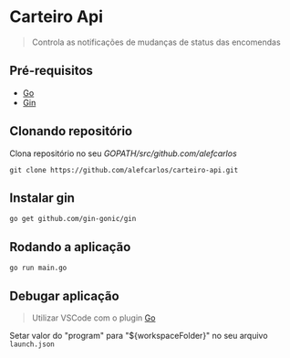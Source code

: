 # Carteiro Api

> Controla as notificações de mudanças de status das encomendas

## Pré-requisitos

* [Go](https://golang.org/)
* [Gin](https://github.com/gin-gonic/gin)

## Clonando repositório

Clona repositório no seu *$GOPATH$/src/github.com/alefcarlos*

`git clone https://github.com/alefcarlos/carteiro-api.git`

## Instalar gin

`go get github.com/gin-gonic/gin`

## Rodando a aplicação

`go run main.go`

## Debugar aplicação

> Utilizar VSCode com o plugin [Go](https://marketplace.visualstudio.com/items?itemName=lukehoban.Go)

Setar valor do "program" para "${workspaceFolder}" no seu arquivo `launch.json`
